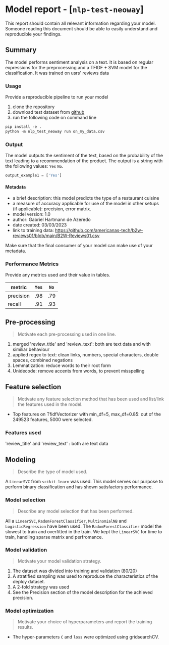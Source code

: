 # Model report - [`nlp-test-neoway`]
This report should contain all relevant information regarding your model. Someone reading this document should be able to easily understand and reproducible your findings.

## Summary

The model performs sentiment analysis on a text. It is based on regular expressions for the preprocessing and a TFIDF + SVM model for the classification. It was trained on usrs' reviews data


### Usage

Provide a reproducible pipeline to run your model

1. clone the repository
2. download test dataset from [github](https://github.com/americanas-tech/b2w-reviews01/blob/main/B2W-Reviews01.csv)
3. run the following code on command line

```python
pip install -e .
python -m nlp_test_neoway run on_my_data.csv 
```

### Output

The model outputs the sentiment of the text, based on the probability of the text leading to a recommendation of the product. The output is a string with the following values: `Yes` `No`.

```python
output_example1 = ['Yes'] 
```

#### Metadata

* a brief description: this model predicts the type of a restaurant
  cuisine
* a measure of accuracy applicable for use of the model in other
  setups (if applicable): precision, error matrix.
* model version: 1.0
* author: Gabriel Hartmann de Azeredo
* date created: 03/03/2023
* link to training data: https://github.com/americanas-tech/b2w-reviews01/blob/main/B2W-Reviews01.csv

Make sure that the final consumer of your model can make use of your metadata.

### Performance Metrics
Provide any metrics used and their value in tables.

| metric    | `Yes`   | `No`      | 
| --------- | --------- | ----------- | 
| precision | .98       | .79         |
| recall    | .91       | .93         |

## Pre-processing
> Motivate each pre-processing used in one line.

1. merged 'review_title' and 'review_text': both are text data and with similiar behaviour
2. applied regex to text: clean links, numbers, special characters, double spaces, combined negations
3. Lemmatization: reduce words to their root form
4. Unidecode: remove accents from words, to prevent misspelling

## Feature selection
> Motivate any feature selection method that has been used and list/link
> the features used in the model.

* Top features on TfidfVectorizer with min_df=5, max_df=0.85: out of the 249523 features, 5000 were selected.

### Features used
'review_title' and 'review_text' : both are text data 

## Modeling
> Describe the type of model used.

A `LinearSVC` from `scikit-learn` was used. This model serves our purpose to perform binary classification and has shown satisfactory performance.

### Model selection
> Describe any model selection that has been performed.

All a `LinearSVC`, `RadomForestClassifier`, `MultinomialNB` and `LogisticRegression` have been used. The `RadomForestClassifier` model the slowest to train and overfitted in the train. We kept the `LinearSVC` for time to train, handling sparse matrix and perfromance. 

### Model validation
> Motivate your model validation strategy.

1. The dataset was divided into training and validation (80/20)
2. A stratified sampling was used to reproduce the characteristics of the deploy dataset.
3. A 2-fold strategy was used
4. See the Precision section of the model description for the achieved precision.

### Model optimization
> Motivate your choice of hyperparameters and report the training results.

* The hyper-parameters `C` and `loss` were optimized using gridsearchCV.

